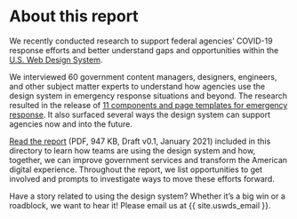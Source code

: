 # About this report

We recently conducted research to support federal agencies’ COVID-19 response efforts and better understand gaps and opportunities within the [U.S. Web Design System](https://designsystem.digital.gov/).

We interviewed 60 government content managers, designers, engineers, and other subject matter experts to understand how agencies use the design system in emergency response situations and beyond. The research resulted in the release of [11 components and page templates for emergency response](https://github.com/uswds/uswds/releases/tag/v2.10.0). It also surfaced several ways the design system can support agencies now and into the future.

[Read the report](Transforming-the-American-digital-experience-v0.1-DRAFT.pdf) (PDF, 947 KB, Draft v0.1, January 2021) included in this directory to learn how teams are using the design system and how, together, we can improve government services and transform the American digital experience. Throughout the report, we list opportunities to get involved and prompts to investigate ways to move these efforts forward.

Have a story related to using the design system? Whether it’s a big win or a roadblock, we want to hear it! Please email us at {{ site.uswds_email }}.
